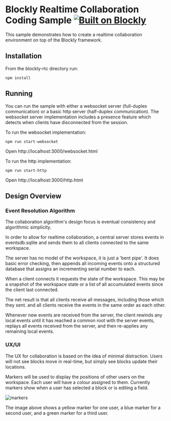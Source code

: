 # Blockly Realtime Collaboration Coding Sample [![Built on Blockly](https://tinyurl.com/built-on-blockly)](https://github.com/google/blockly)
This sample demonstrates how to create a realtime collaboration environment on top of the Blockly framework.

## Installation
From the blockly-rtc directory run:

```npm install```

## Running
You can run the sample with either a websocket server (full-duplex communication) or a basic http server (half-duplex communication). The websocket server implementation includes a presence feature which detects when clients have disconnected from the session.

To run the websocket implementation:

```npm run start-websocket```

Open http://localhost:3000/websocket.html

To run the http implementation:

```npm run start-http```

Open http://localhost:3000/http.html


## Design Overview

### Event Resolution Algorithm

The collaboration algorithm's design focus is eventual consistency and algorithmic simplicity.

In order to allow for realtime collaboration, a central server stores events in eventsdb.sqlite and sends them to all clients connected to the same workspace.

The server has no model of the workspace, it is just a 'bent pipe'. It does basic error checking, then appends all incoming events onto a structured database that assigns an incrementing serial number to each.

When a client connects it requests the state of the workspace. This may be a snapshot of the workspace state or a list of all accumulated events since the client last connected.

The net result is that all clients receive all messages, including those which they sent.
and all clients receive the events in the same order as each other.

Whenever new events are received from the server, the client rewinds any local events until it has
reached a common root with the server events, replays all events received from the server, and then re-applies any remaining local events.

### UX/UI

The UX for collaboration is based on the idea of minimal distraction. Users will not see blocks move in real-time, but simply see blocks update their locations.

Markers will be used to display the positions of other users on the workspace. Each user will have a colour assigned to them. Currently markers show when a user has selected a block or is editing a field.

![markers](https://github.com/navilperez/blockly-samples/blob/readme/blockly-rtc/markers.png?raw=true)

The image above shows a yellow marker for one user, a blue marker for a second user, and a green marker for a third user.
